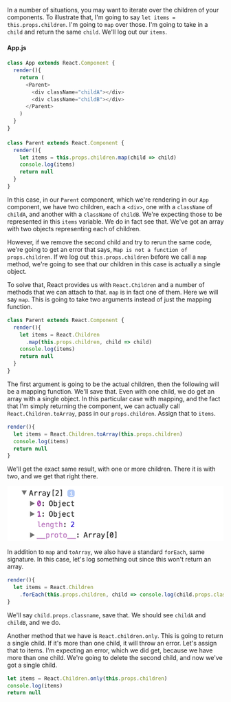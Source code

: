 In a number of situations, you may want to iterate over the children of your components. To illustrate that, I'm going to say `let items = this.props.children`. I'm going to `map` over those. I'm going to take in a `child` and return the same `child`. We'll log out our `items`.
#### App.js
``` javascript
class App extends React.Component {
  render(){
    return (
      <Parent>
        <div className="childA"></div>
        <div className="childB"></div>
      </Parent>
    )
  }
}

class Parent extends React.Component {
  render(){
    let items = this.props.children.map(child => child)
    console.log(items)
    return null
  }
}
```
In this case, in our `Parent` component, which we're rendering in our `App` component, we have two children, each a `<div>`, one with a `className` of `childA`, and another with a `className` of `childB`. We're expecting those to be represented in this `items` variable. We do in fact see that. We've got an array with two objects representing each of children.

However, if we remove the second child and try to rerun the same code, we're going to get an error that says, `Map is not a function of props.children`. If we log out `this.props.children` before we call a `map` method, we're going to see that our children in this case is actually a single object.

To solve that, React provides us with `React.Children` and a number of methods that we can attach to that. `map` is in fact one of them. Here we will say `map`. This is going to take two arguments instead of just the mapping function.

``` javascript
class Parent extends React.Component {
  render(){
    let items = React.Children
      .map(this.props.children, child => child)
    console.log(items)
    return null
  }
}
```
The first argument is going to be the actual children, then the following will be a mapping function. We'll save that. Even with one child, we do get an array with a single object. In this particular case with mapping, and the fact that I'm simply returning the component, we can actually call `React.Children.toArray`, pass in our `props.children`. Assign that to `items`.

``` javascript
render(){
  let items = React.Children.toArray(this.props.children)
  console.log(items)
  return null
}
```
We'll get the exact same result, with one or more children. There it is with two, and we get that right there. 

![two children](../images/react-understand-react-children-utilities-two-children.png)

In addition to `map` and `toArray`, we also have a standard `forEach`, same signature. In this case, let's log something out since this won't return an array.

``` javascript
render(){
  let items = React.Children
    .forEach(this.props.children, child => console.log(child.props.className))
}
```
We'll say `child.props.classname`, save that. We should see `childA` and `childB`, and we do.

Another method that we have is `React.children.only`. This is going to return a single child. If it's more than one child, it will throw an error. Let's assign that to items. I'm expecting an error, which we did get, because we have more than one child. We're going to delete the second child, and now we've got a single child.

``` javascript
let items = React.Children.only(this.props.children)
console.log(items)
return null
```
